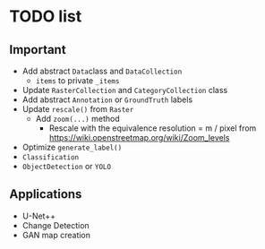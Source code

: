 # TODO list

## Important

-   Add abstract `Data`class and `DataCollection`
    -   `items` to private `_items`
-   Update `RasterCollection` and `CategoryCollection` class
-   Add abstract `Annotation` or `GroundTruth` labels
-   Update `rescale()` from `Raster`
    -   Add `zoom(...)` method
        -   Rescale with the equivalence resolution = m / pixel from https://wiki.openstreetmap.org/wiki/Zoom_levels
-   Optimize `generate_label()`
-   `Classification`
-   `ObjectDetection` or `YOLO`

## Applications

-   U-Net++
-   Change Detection
-   GAN map creation